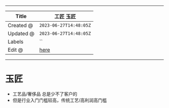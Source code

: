 -----

| Title     | 工匠 玉匠                                           |
| --------- | ----------------------------------------------- |
| Created @ | `2023-06-27T14:48:05Z`                          |
| Updated @ | `2023-06-27T14:48:05Z`                          |
| Labels    | \`\`                                            |
| Edit @    | [here](https://github.com/junxnone/i/issues/19) |

-----

# 玉匠

  - 工艺品/奢侈品 总是少不了客户的
  - 但是行业入门门槛较高，传统工艺/高利润高门槛

